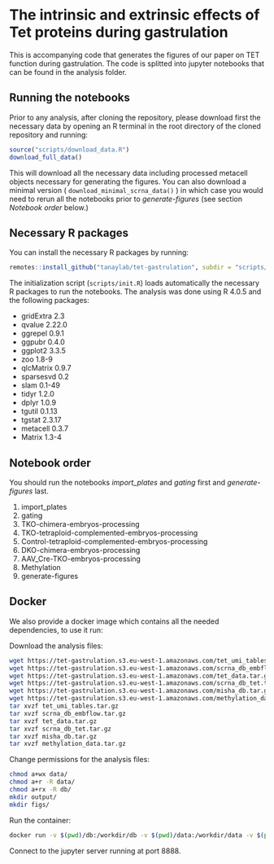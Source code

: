 
# The intrinsic and extrinsic effects of Tet proteins during gastrulation

<!-- badges: start -->
<!-- badges: end -->

This is accompanying code that generates the figures of our paper on TET function during gastrulation. The code is splitted into jupyter notebooks that can be found in the analysis folder.

## Running the notebooks

Prior to any analysis, after cloning the repository, please download first the necessary data by opening an R terminal in the root directory of the cloned repository and running:

```r
source("scripts/download_data.R")
download_full_data()
```

This will download all the necessary data including processed metacell objects necessary for generating the figures. You can also download a minimal version ( `download_minimal_scrna_data()` ) in which case you would need to rerun all the notebooks prior to _generate-figures_ (see section *Notebook order* below.)

## Necessary R packages

You can install the necessary R packages by running:

```r
remotes::install_github("tanaylab/tet-gastrulation", subdir = "scripts/tet.gastru")
```

The initialization script (`scripts/init.R`) loads automatically the necessary R packages to run the notebooks. The analysis was done using R 4.0.5 and the following packages:

- gridExtra 2.3
- qvalue 2.22.0
- ggrepel 0.9.1
- ggpubr 0.4.0   
- ggplot2 3.3.5
- zoo 1.8-9
- qlcMatrix 0.9.7
- sparsesvd 0.2  
- slam 0.1-49
- tidyr 1.2.0
- dplyr 1.0.9
- tgutil 0.1.13  
- tgstat 2.3.17
- metacell 0.3.7
- Matrix 1.3-4

## Notebook order 

You should run the notebooks _import_plates_ and _gating_ first and _generate-figures_ last.

1. import_plates
2. gating
3. TKO-chimera-embryos-processing
4. TKO-tetraploid-complemented-embryos-processing
5. Control-tetraploid-complemented-embryos-processing
6. DKO-chimera-embryos-processing
7. AAV_Cre-TKO-embryos-processing
8. Methylation
9. generate-figures

## Docker

We also provide a docker image which contains all the needed dependencies, to use it run:

Download the analysis files: 

```bash
wget https://tet-gastrulation.s3.eu-west-1.amazonaws.com/tet_umi_tables.tar.gz
wget https://tet-gastrulation.s3.eu-west-1.amazonaws.com/scrna_db_embflow.tar.gz
wget https://tet-gastrulation.s3.eu-west-1.amazonaws.com/tet_data.tar.gz
wget https://tet-gastrulation.s3.eu-west-1.amazonaws.com/scrna_db_tet.tar.gz
wget https://tet-gastrulation.s3.eu-west-1.amazonaws.com/misha_db.tar.gz
wget https://tet-gastrulation.s3.eu-west-1.amazonaws.com/methylation_data.tar.gz
tar xvzf tet_umi_tables.tar.gz
tar xvzf scrna_db_embflow.tar.gz
tar xvzf tet_data.tar.gz
tar xvzf scrna_db_tet.tar.gz
tar xvzf misha_db.tar.gz
tar xvzf methylation_data.tar.gz
```

Change permissions for the analysis files:

```bash
chmod a+wx data/
chmod a+r -R data/
chmod a+rx -R db/
mkdir output/
mkdir figs/
```

Run the container:

```bash
docker run -v $(pwd)/db:/workdir/db -v $(pwd)/data:/workdir/data -v $(pwd)/scrna_db:/workdir/scrna_db -v $(pwd)/output:/workdir/output -v $(pwd)/figs:/workdir/figs  -ti -p 8888:8888 tanaylab/tet-gastrulation
```

Connect to the jupyter server running at port 8888.




